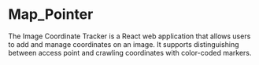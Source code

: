 # Map_Pointer
The Image Coordinate Tracker is a React web application that allows users to add and manage coordinates on an image. It supports distinguishing between access point and crawling coordinates with color-coded markers.
